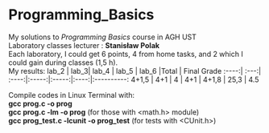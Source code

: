 # Programming_Basics
My solutions to *Programming Basics* course in AGH UST \
Laboratory classes lecturer : **Stanisław Polak** \
Each laboratory, I could get 6 points, 4 from home tasks, and 2 which I could gain during classes (1,5 h). \
My results:
lab_2 | lab_3| lab_4 | lab_5 | lab_6 |Total | Final Grade
:----:| :---:| :----:|:-----:|:-----:|:----:|:----------:
4+1,5 | 4+1  | 4     | 4+1   | 4+1,8 | 25,3 | 4.5


Compile codes in Linux Terminal with: <br>
**gcc prog.c -o prog** <br>
**gcc prog.c -lm -o prog** (for those with <math.h> module) <br>
**gcc prog_test.c -lcunit -o prog_test** (for tests with <CUnit.h>)
